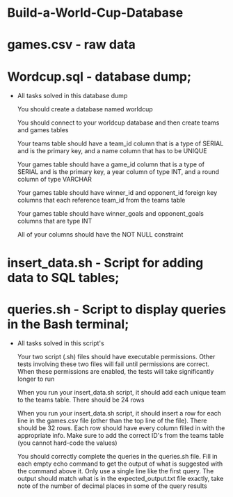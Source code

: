 # Build-a-World-Cup-Database

# games.csv - raw data

# Wordcup.sql - database dump;

* All tasks solved in this database dump
  
  You should create a database named worldcup
  
  You should connect to your worldcup database and then create teams and games tables
  
  Your teams table should have a team_id column that is a type of SERIAL and is the primary key, and a name column that has to be UNIQUE
  
  Your games table should have a game_id column that is a type of SERIAL and is the primary key, a year column of type INT, and a round column of type VARCHAR
  
  Your games table should have winner_id and opponent_id foreign key columns that each reference team_id from the teams table
  
  Your games table should have winner_goals and opponent_goals columns that are type INT
  
  All of your columns should have the NOT NULL constraint

# insert_data.sh - Script for adding data to SQL tables;
# queries.sh - Script to display queries in the Bash terminal;

* All tasks solved in this script's
  
  Your two script (.sh) files should have executable permissions. Other tests involving these two files will fail until permissions are correct. When these permissions are enabled, the tests will take 
significantly longer to run
  
  When you run your insert_data.sh script, it should add each unique team to the teams table. There should be 24 rows
  
  When you run your insert_data.sh script, it should insert a row for each line in the games.csv file (other than the top line of the file). There should be 32 rows. Each row should have every column filled in with the appropriate info. Make sure to add the correct ID's from the teams table (you cannot hard-code the values)
  
  You should correctly complete the queries in the queries.sh file. Fill in each empty echo command to get the output of what is suggested with the command above it. Only use a single line like the first query. The output should match what is in the expected_output.txt file exactly, take note of the number of decimal places in some of the query results
  

